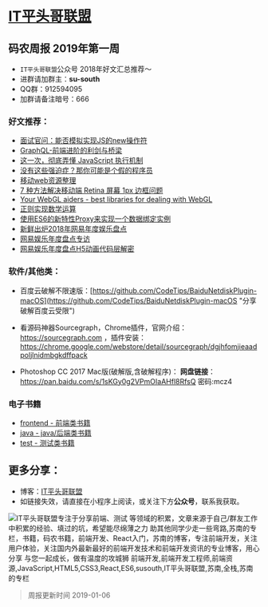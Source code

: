 
# [IT平头哥联盟](https://susouth.com/ "@IT·平头哥联盟，码农书籍，苏南的专栏")

##  码农周报 2019年第一周

+ `IT平头哥联盟`公众号 2018年好文汇总推荐～
+ 进群请加群主：**su-south**
+ QQ群：912594095 
+ 加群请备注暗号：666 

### 好文推荐：
+ [面试官问：能否模拟实现JS的new操作符](https://segmentfault.com/a/1190000016911391)
+ [GraphQL-前端进阶的利剑与桥梁](https://mp.weixin.qq.com/s/Gw3iOyuRr8HvOqY1GNxqqA)
+ [这一次，彻底弄懂 JavaScript 执行机制](https://juejin.im/post/59e85eebf265da430d571f89)
+ [没有这些强迫症？那你可能是个假的程序员](https://mp.weixin.qq.com/s/SGr_mgevOh6x21gBUjsHvA)
+ [移动web资源整理](http://www.cnblogs.com/PeunZhang/p/3407453.html)
+ [7 种方法解决移动端 Retina 屏幕 1px 边框问题](https://juejin.im/entry/584e427361ff4b006cd22c7c)
+ [Your WebGL aiders - best libraries for dealing with WebGL ](https://juejin.im/post/5c348695e51d4551ec60850e)
+ [正则实现数学运算](https://juejin.im/entry/584e427361ff4b006cd22c7c)
+ [使用ES6的新特性Proxy来实现一个数据绑定实例](https://juejin.im/post/5c34a86a6fb9a049f81976d8)
+ [新鲜出炉2018年网易年度娱乐盘点](http://h5.media.163.com/163/html/ent/entpainting2018/index.html?spssid=0057b08500a2686a645e86c1d4f233e2&spsw=7&spss=other&from=timeline&isappinstalled=0)
+ [网易娱乐年度盘点专访](https://mp.weixin.qq.com/s/bkTfa2QXJ07gt4m9wTbXVQ)
+ [网易娱乐年度盘点H5动画代码层解密](https://juejin.im/post/5bfbcb1e5188252e8966a298)

### 软件/其他类：
+ 百度云破解不限速版：[https://github.com/CodeTips/BaiduNetdiskPlugin-macOS](https://github.com/CodeTips/BaiduNetdiskPlugin-macOS "分享破解百度云受限")
+ 看源码神器Sourcegraph，Chrome插件，官网介绍：https://sourcegraph.com
，插件安装：https://chrome.google.com/webstore/detail/sourcegraph/dgjhfomjieaadpoljlnidmbgkdffpack

+ Photoshop CC 2017 Mac版(破解版,含破解程序)：
**网盘链接**：https://pan.baidu.com/s/1sKGy0g2VPmOIaAHfl8RfsQ  密码:mcz4

### 电子书籍
+ [frontend - 前端类书籍](../frontend "前端类电子书籍整理")
+ [java - java/后端类书籍](../java "java或后端开发人员电子书籍整理")
+ [test - 测试类书籍](../test "测试人员电子书籍整理")

## 更多分享：
+ 博客：[IT平头哥联盟](https://susouth.com "IT平头哥联盟")
+ 如链接失效，请直接在小程序上阅读，或关注下方**公众号**，联系我获取。

![IT平头哥联盟专注于分享前端、测试 等领域的积累，文章来源于自己/群友工作中积累的经验、填过的坑，希望能尽绵薄之力 助其他同学少走一些弯路,苏南的专栏，书籍，码农书籍，前端开发、React入门，苏南的博客，专注前端开发，关注用户体验，关注国内外最新最好的前端开发技术和前端开发资讯的专业博客，用心分享 与您一起成长，做有温度的攻城狮 前端开发,前端开发工程师,前端资源,JavaScript,HTML5,CSS3,React,ES6,susouth,IT平头哥联盟,苏南,全栈,苏南的专栏](https://user-images.githubusercontent.com/18324563/49295841-ae197600-f4f1-11e8-80c9-53ee54ee1f86.png "IT平头哥联盟")

> 周报更新时间 2019-01-06


